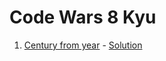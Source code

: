 # Code Wars 8 Kyu

1. [Century from year](https://www.codewars.com/kata/5a3fe3dde1ce0e8ed6000097) - [Solution](https://github.com/simonhoyos/code_wars_8kyu_go/blob/master/century_from_year.go)

